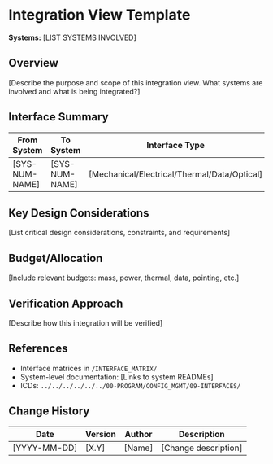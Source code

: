 # Integration View Template

**Systems:** [LIST SYSTEMS INVOLVED]

## Overview

[Describe the purpose and scope of this integration view. What systems are involved and what is being integrated?]

## Interface Summary

| From System | To System | Interface Type | Description |
|-------------|-----------|----------------|-------------|
| [SYS-NUM-NAME] | [SYS-NUM-NAME] | [Mechanical/Electrical/Thermal/Data/Optical] | [Description] |

## Key Design Considerations

[List critical design considerations, constraints, and requirements]

## Budget/Allocation

[Include relevant budgets: mass, power, thermal, data, pointing, etc.]

## Verification Approach

[Describe how this integration will be verified]

## References

- Interface matrices in `/INTERFACE_MATRIX/`
- System-level documentation: [Links to system READMEs]
- ICDs: `../../../../../../00-PROGRAM/CONFIG_MGMT/09-INTERFACES/`

## Change History

| Date | Version | Author | Description |
|------|---------|--------|-------------|
| [YYYY-MM-DD] | [X.Y] | [Name] | [Change description] |
